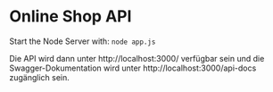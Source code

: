 # Online Shop API

Start the Node Server with:
`
node app.js
`

Die API wird dann unter http://localhost:3000/ verfügbar sein und die Swagger-Dokumentation wird unter http://localhost:3000/api-docs zugänglich sein.

